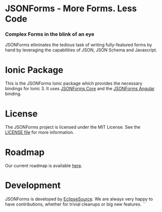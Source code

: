 # JSONForms - More Forms. Less Code
### Complex Forms in the blink of an eye

JSONForms eliminates the tedious task of writing fully-featured forms by hand by leveraging the capabilities of JSON, JSON Schema and Javascript.

# Ionic Package

This is the JSONForms Ionic package which provides the necessary bindings for Ionic 3. 
It uses [JSONForms Core](https://www.npmjs.com/package/@jsonforms/core) and the [JSONForms Angular]((https://www.npmjs.com/package/@jsonforms/angular)) binding.


# License
The JSONForms project is licensed under the MIT License. See the [LICENSE file](https://github.com/eclipsesource/jsonforms/blob/master/LICENSE) for more information.

# Roadmap
Our current roadmap is available [here](https://github.com/eclipsesource/jsonforms/blob/master/ROADMAP.md).

# Development
JSONForms is developed by [EclipseSource](https://eclipsesource.com).
We are always very happy to have contributions, whether for trivial cleanups or big new features.
``